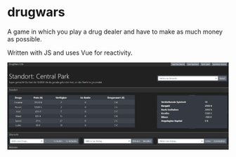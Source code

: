 # drugwars
A game in which you play a drug dealer and have to make as much money as possible.

Written with JS and uses Vue for reactivity.

![Image](https://github.com/jpigner/drugwars/blob/master/01.jpg)
